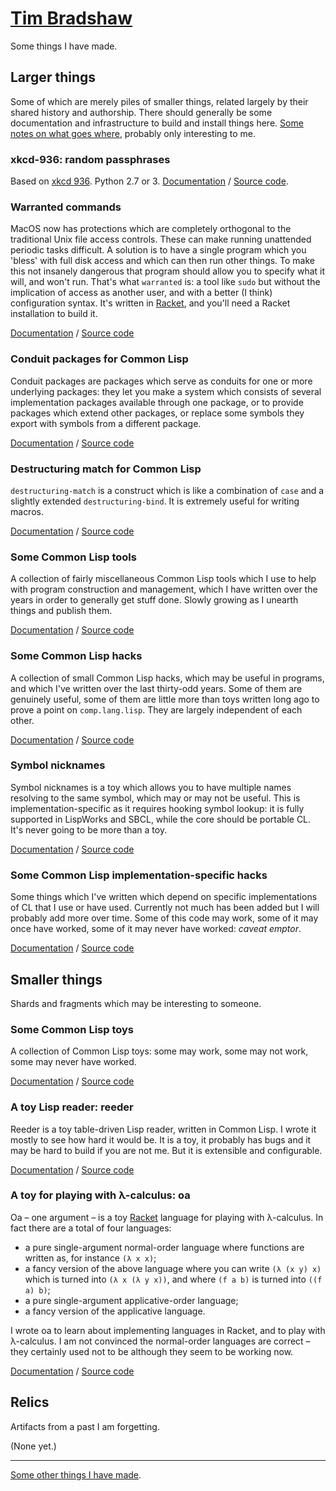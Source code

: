# [Tim Bradshaw](https://github.com/tfeb)
Some things I have made.

## Larger things
Some of which are merely piles of smaller things, related largely by their shared history and authorship.  There should generally be some documentation and infrastructure to build and install things here.  [Some notes on what goes where](what-goes-where.md), probably only interesting to me.

### xkcd-936: random passphrases
Based on [xkcd 936](https://www.xkcd.com/936/).  Python 2.7 or 3.  [Documentation](xkcd-936/) / [Source code](https://github.com/tfeb/xkcd-936).

### Warranted commands
MacOS now has protections which are completely orthogonal to the traditional Unix file access controls.  These can make running unattended periodic tasks difficult.  A solution is to have a single program which you 'bless' with full disk access and which can then run other things.  To make this not insanely dangerous that program should allow you to specify what it will, and won't run.  That's what `warranted` is: a tool like `sudo` but without the implication of access as another user, and with a better (I think) configuration syntax.  It's written in [Racket](https://racket-lang.org/), and you'll need a Racket installation to build it.

[Documentation](warranted/) / [Source code](https://github.com/tfeb/warranted)

### Conduit packages for Common Lisp
Conduit packages are packages which serve as conduits for one or more underlying packages: they let you make a system which consists of several implementation packages available through one package, or to provide packages which extend other packages, or replace some symbols they export with symbols from a different package.

[Documentation](conduit-packages/) / [Source code](https://github.com/tfeb/conduit-packages)

### Destructuring match for Common Lisp
`destructuring-match` is a construct which is like a combination of `case` and a slightly extended `destructuring-bind`.  It is extremely useful for writing macros.

[Documentation](dsm/) / [Source code](https://github.com/tfeb/dsm)

### Some Common Lisp tools
A collection of fairly miscellaneous Common Lisp tools which I use to help with program construction and management, which I have written over the years in order to generally get stuff done.  Slowly growing as I unearth things and publish them.

[Documentation](tfeb-lisp-tools/) / [Source code](https://github.com/tfeb/tfeb-lisp-tools)

### Some Common Lisp hacks
A collection of small Common Lisp hacks, which may be useful in programs, and which I've written over the last thirty-odd years.  Some of them are genuinely useful, some of them are little more than toys written long ago to prove a point on `comp.lang.lisp`.  They are largely independent of each other.

[Documentation](tfeb-lisp-hax/) / [Source code](https://github.com/tfeb/tfeb-lisp-hax)

### Symbol nicknames
Symbol nicknames is a toy which allows you to have multiple names resolving to the same symbol, which may or may not be useful.  This is implementation-specific as it requires hooking symbol lookup: it is fully supported in LispWorks and SBCL, while the core should be portable CL.  It's never going to be more than a toy.

[Documentation](symbol-nicknames/) / [Source code](https://github.com/tfeb/symbol-nicknames)

### Some Common Lisp implementation-specific hacks
Some things which I've written which depend on specific implementations of CL that I use or have used.  Currently not much has been added but I will probably add more over time.  Some of this code may work, some of it may once have worked, some of it may never have worked: *caveat emptor*.

[Documentation](tfeb-lisp-implementation-hax/) / [Source code](https://github.com/tfeb/tfeb-lisp-implementation-hax)

## Smaller things
Shards and fragments which may be interesting to someone.

### Some Common Lisp toys
A collection of Common Lisp toys: some may work, some may not work, some may never have worked.

[Documentation](tfeb-lisp-toys/) / [Source code](https://github.com/tfeb/tfeb-lisp-toys)

### A toy Lisp reader: reeder
Reeder is a toy table-driven Lisp reader, written in Common Lisp.  I wrote it mostly to see how hard it would be.  It is a toy, it probably has bugs and it may be hard to build if you are not me.  But it is extensible and configurable.

[Documentation](reeder/) / [Source code](https://github.com/tfeb/reeder)

### A toy for playing with λ-calculus: oa
Oa – one argument – is a toy [Racket](https://racket-lang.org/) language for playing with  λ-calculus.  In fact there are a total of four languages:

- a pure single-argument normal-order language where functions are written as, for instance `(λ x x)`;
- a fancy version of the above language where you can write `(λ (x y) x)` which is turned into `(λ x (λ y x))`, and where `(f a b)` is turned into `((f a) b)`;
- a pure single-argument applicative-order language;
- a fancy version of the applicative language.

I wrote oa to learn about implementing languages in Racket, and to play with λ-calculus.  I am not convinced the normal-order languages are correct – they certainly used not to be although they seem to be working now.

[Documentation](oa/) / [Source code](https://github.com/tfeb/oa)

## Relics
Artifacts from a past I am forgetting.

(None yet.)

---

[Some other things I have made](https://www.tfeb.org/).
